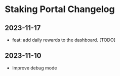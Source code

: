 # Staking Portal Changelog

## 2023-11-17
- feat: add daily rewards to the dashboard. [TODO]
## 2023-11-10
- Improve debug mode
